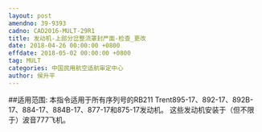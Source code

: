 ```yaml
---
layout: post
amendno: 39-9393
cadno: CAD2016-MULT-29R1
title: 发动机-上部分岔整流罩封严面-检查_更改
date: 2018-04-26 00:00:00 +0800
effdate: 2018-05-02 00:00:00 +0800
tag: MULT
categories: 中国民用航空适航审定中心
author: 侯升平
---
```


##适用范围:
本指令适用于所有序列号的RB211 Trent895-17、892-17、892B-17、884-17、884B-17、877-17和875-17发动机。
这些发动机安装于（但不限于）波音777飞机。

